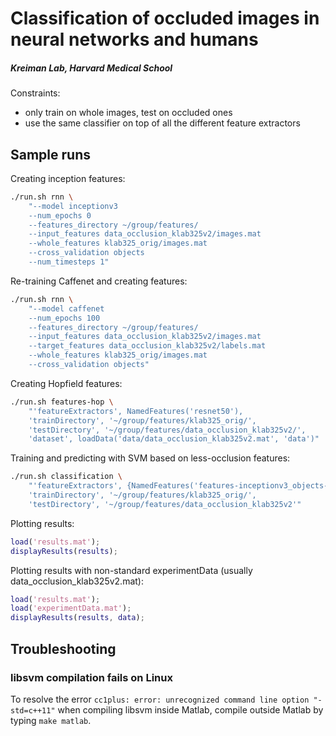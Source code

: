 # Classification of occluded images in neural networks and humans
##### Kreiman Lab, Harvard Medical School

Constraints:
* only train on whole images, test on occluded ones
* use the same classifier on top of all the different feature extractors


## Sample runs
Creating inception features:
```bash
./run.sh rnn \
    "--model inceptionv3 
    --num_epochs 0 
    --features_directory ~/group/features/ 
    --input_features data_occlusion_klab325v2/images.mat 
    --whole_features klab325_orig/images.mat  
    --cross_validation objects 
    --num_timesteps 1"
```

Re-training Caffenet and creating features:
```bash
./run.sh rnn \
    "--model caffenet 
    --num_epochs 100  
    --features_directory ~/group/features/  
    --input_features data_occlusion_klab325v2/images.mat  
    --target_features data_occlusion_klab325v2/labels.mat  
    --whole_features klab325_orig/images.mat  
    --cross_validation objects"
```

Creating Hopfield features:
```bash
./run.sh features-hop \
    "'featureExtractors', NamedFeatures('resnet50'), 
    'trainDirectory', '~/group/features/klab325_orig/', 
    'testDirectory', '~/group/features/data_occlusion_klab325v2/', 
    'dataset', loadData('data/data_occlusion_klab325v2.mat', 'data')"
```

Training and predicting with SVM based on less-occlusion features:
```bash
./run.sh classification \
    "'featureExtractors', {NamedFeatures('features-inceptionv3_objects-t0')}, 
    'trainDirectory', '~/group/features/klab325_orig/', 
    'testDirectory', '~/group/features/data_occlusion_klab325v2'"
```

Plotting results:
```MATLAB
load('results.mat');
displayResults(results);
```
Plotting results with non-standard experimentData (usually data_occlusion_klab325v2.mat):
```MATLAB
load('results.mat');
load('experimentData.mat');
displayResults(results, data);
```


## Troubleshooting
### libsvm compilation fails on Linux
To resolve the error 
`cc1plus: error: unrecognized command line option "-std=c++11"`
when compiling libsvm inside Matlab, 
compile outside Matlab by typing `make matlab`.